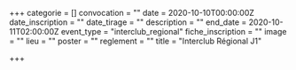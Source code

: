 +++
categorie = []
convocation = ""
date = 2020-10-10T00:00:00Z
date_inscription = ""
date_tirage = ""
description = ""
end_date = 2020-10-11T02:00:00Z
event_type = "interclub_regional"
fiche_inscription = ""
image = ""
lieu = ""
poster = ""
reglement = ""
title = "Interclub Régional J1"

+++
